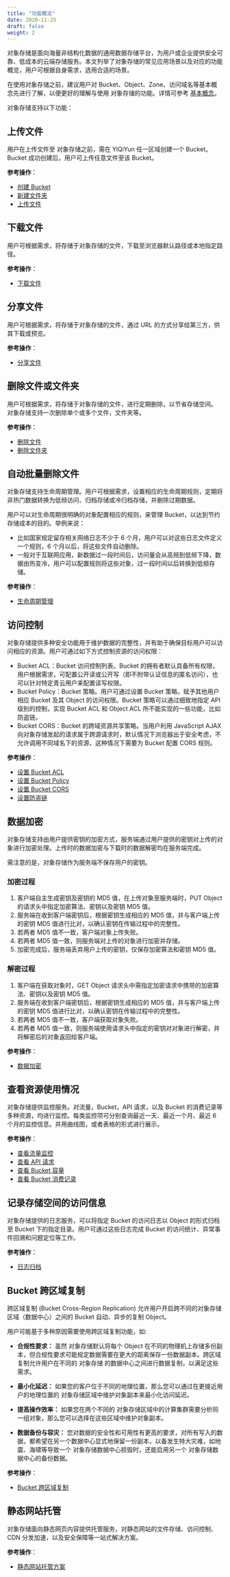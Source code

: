 ```yaml
---
title: "功能概览"
date: 2020-11-25
draft: false
weight: 2
---
```


对象存储是面向海量非结构化数据的通用数据存储平台，为用户或企业提供安全可靠、低成本的云端存储服务。本文列举了对象存储的常见应用场景以及对应的功能概览，用户可根据自身需求，选用合适的场景。

在使用对象存储之前，建议用户对 Bucket、Object、Zone、访问域名等基本概念先进行了解，以便更好的理解与使用 对象存储的功能。详情可参考 [基本概念](/storage/object-storage/intro/object-storage/#基本概念)。

对象存储支持以下功能：

## 上传文件
用户在上传文件至 对象存储之前，需在 YiQiYun 任一区域创建一个 Bucket。Bucket 成功创建后，用户可上传任意文件至该 Bucket。

**参考操作**：
  - [创建 Bucket](/storage/object-storage/manual/console/bucket_manage/basic_opt/#创建-bucket)
  - [新建文件夹](/storage/object-storage/manual/console/object_manage/basic_opt/#创建文件夹)
  - [上传文件](/storage/object-storage/manual/console/object_manage/basic_opt/#上传文件)

## 下载文件
用户可根据需求，将存储于对象存储的文件，下载至浏览器默认路径或本地指定路径。

**参考操作**：
  - [下载文件](/storage/object-storage/manual/console/object_manage/basic_opt/#下载文件)

## 分享文件
用户可根据需求，将存储于对象存储的文件，通过 URL 的方式分享给第三方，供其下载或预览。

**参考操作**：
  - [分享文件](/storage/object-storage/manual/console/object_manage/basic_opt/#获取文件-url-链接)

## 删除文件或文件夹
用户可根据需求，将存储于对象存储的文件，进行定期删除，以节省存储空间。 对象存储支持一次删除单个或多个文件，文件夹等。

**参考操作**：
  - [删除文件](/storage/object-storage/manual/console/object_manage/basic_opt/#删除文件)
  - [删除文件夹](/storage/object-storage/manual/console/object_manage/basic_opt/#删除文件夹)

## 自动批量删除文件
对象存储支持生命周期管理。用户可根据需求，设置相应的生命周期规则，定期将非热门数据转换为低频访问、归档存储或冷归档存储，并删除过期数据。

用户可以对生命周期很明确的对象配置相应的规则，来管理 Bucket，以达到节约存储成本的目的。举例来说：
  - 比如国家规定留存相关网络日志不少于 6 个月，用户可以对这些日志文件定义一个规则，6 个月以后，将这些文件自动删除。
  - 一般对于互联网应用，新数据过一段时间后，访问量会从高频到低频下降，数据由热变冷，用户可以配置规则将这些对象，过一段时间以后转换到低频存储。

**参考操作**：
  - [生命周期管理](/storage/object-storage/manual/console/bucket_manage/lifecycle/)

## 访问控制
对象存储提供多种安全功能用于维护数据的完整性，并有助于确保目标用户可以访问相应的资源。用户可通过如下方式控制资源的访问权限：
- Bucket ACL：Bucket 访问控制列表。Bucket 的拥有者默认具备所有权限，用户根据需求，可配置公开读或公开写（即不附带认证信息的匿名访问），也可以针对特定青云用户来配置读写权限。
- Bucket Policy：Bucket 策略。用户可通过设置 Bucket 策略，赋予其他用户相应 Bucket 及其 Object 的访问权限。Bucket 策略可以通过细致地指定 API 级别的控制，实现 Bucket ACL 和 Object ACL 所不能实现的一些功能，比如防盗链。
- Bucket CORS：Bucket 的跨域资源共享策略。当用户利用 JavaScript AJAX 向对象存储发起的请求属于跨源请求时，默认情况下浏览器出于安全考虑，不允许调用不同域名下的资源，这种情况下需要为 Bucket 配置 CORS 规则。

**参考操作**：
  - [设置 Bucket ACL](/storage/object-storage/manual/console/bucket_manage/access_control/#存储空间访问控制列表bucket-acl)
  - [设置 Bucket Policy](/storage/object-storage/manual/console/bucket_manage/access_control/#存储空间策略bucket-policy)
  - [设置 Bucket CORS](/storage/object-storage/manual/console/bucket_manage/access_control/#存储空间的跨域资源共享策略bucket-cors)
  - [设置防盗链](/storage/object-storage/beat-practices/policy/)

## 数据加密
对象存储支持由用户提供密钥的加密方式，服务端通过用户提供的密钥对上传的对象进行加密处理。上传时的数据加密与下载时的数据解密均在服务端完成。

需注意的是，对象存储作为服务端不保存用户的密钥。

### 加密过程

1. 客户端自主生成密钥及密钥的 MD5 值，在上传对象至服务端时，PUT Object 的请求头中指定加密算法、密钥以及密钥 MD5 值。
2. 服务端在收到客户端密钥后，根据密钥生成相应的 MD5 值，并与客户端上传的密钥 MD5 值进行比对，以确认密钥在传输过程中的完整性。
3. 若两者 MD5 值不一致，客户端对象上传失败。
4. 若两者 MD5 值一致，则服务端对上传的对象进行加密并存储。
5. 加密完成后，服务端丢弃用户上传的密钥，仅保存加密算法和密钥 MD5 值。

### 解密过程

1. 客户端在获取对象时，GET Object 请求头中需指定加密请求中携带的加密算法、密钥以及密钥 MD5 值。
2. 服务端在收到客户端密钥后，根据密钥生成相应的 MD5 值，并与客户端上传的密钥 MD5 值进行比对，以确认密钥在传输过程中的完整性。
3. 若两者 MD5 值不一致，客户端获取对象失败。
4. 若两者 MD5 值一致，则服务端使用请求头中指定的密钥对对象进行解密，并将解密后的对象返回给客户端。


**参考操作**：
  - [数据加密](/storage/object-storage/api/object/encryption/)

## 查看资源使用情况
对象存储提供监控服务。对流量，Bucket，API 请求，以及 Bucket 的消费记录等多种资源，均进行监控。每类监控项可分别查询最近一天、最近一个月、最近 6 个月的监控信息。并用曲线图，或者表格的形式进行展示。

**参考操作**：
  - [查看流量监控](/storage/object-storage/manual/console/bucket_manage/monitor/)
  - [查看 API 请求](/storage/object-storage/manual/console/bucket_manage/monitor/)
  - [查看 Bucket 容量](/storage/object-storage/manual/console/bucket_manage/monitor/)
  - [查看 Bucket 消费记录](/storage/object-storage/manual/console/bucket_manage/monitor/)

## 记录存储空间的访问信息
对象存储提供的日志服务，可以将指定 Bucket 的访问日志以 Object 的形式归档至 Bucket 下的指定目录。用户可通过这些日志完成 Bucket 的访问统计、异常事件回溯和问题定位等工作。

**参考操作**：
  - [日志归档](/storage/object-storage/manual/console/bucket_manage/logging/)

## Bucket 跨区域复制
跨区域复制 (Bucket Cross-Region Replication) 允许用户开启跨不同的对象存储区域（数据中心）之间的 Bucket 自动、异步的复制 Object。

用户可能基于多种原因需要使用跨区域复制功能，如:

- **合规性要求：**  虽然 对象存储默认将每个 Object 在不同的物理机上存储多份副本，但合规性要求可能规定数据需要在更大的距离保存一份数据副本。跨区域复制允许用户在不同的 对象存储 的数据中心之间进行数据复制，以满足这些需求。

- **最小化延迟：** 如果您的客户位于不同的地理位置，那么您可以通过在更接近用户的地理位置的 对象存储区域中维护对象副本来最小化访问延迟。

- **提高操作效率：** 如果您在两个不同的  对象存储区域中的计算集群需要分析同一组对象，那么您可以选择在这些区域中维护对象副本。

- **数据备份与容灾：** 您对数据的安全性和可用性有更高的要求，对所有写入的数据，都希望在另一个数据中心显式地保留一份副本，以备发生特大灾难，如地震、海啸等导致一个  对象存储数据中心损毁时，还能启用另一个  对象存储数据中心的备份数据。


**参考操作**：
  - [Bucket 跨区域复制](/storage/object-storage/manual/console/bucket_manage/replication/)

## 静态网站托管
对象存储面向静态网页内容提供托管服务，对静态网站的文件存储、访问控制、 CDN 分发加速，以及安全保障等一站式解决方案。

**参考操作**：
  - [静态网站托管方案](/storage/object-storage/beat-practices/web_hosting/)
